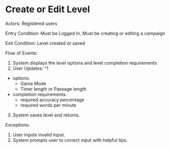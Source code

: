 # Create or Edit Level

Actors: Registered users

Entry Condition: Must be Logged In, Must be creating or editing a campaign

Exit Condition: Level created or saved

Flow of Events:
1. System displays the level options and level completion requirements
2. User Updates: ^1
  - options:
    - Game Mode
    - Timer length or Passage length
  - completion requirements:
    - required accuracy percentage
    - required words per minute
3. System saves level and returns.

Exceptions:
1. User inputs invalid input.
2. System prompts user to correct input with helpful tips.
